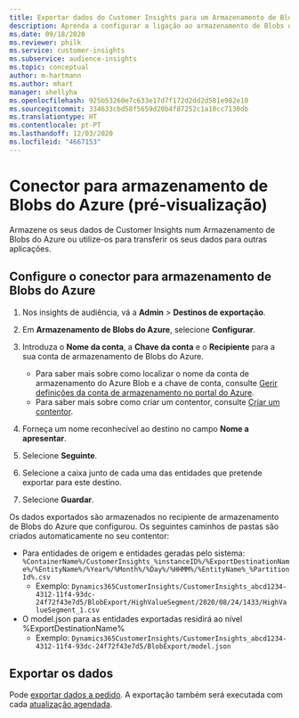 ```yaml
---
title: Exportar dados do Customer Insights para um Armazenamento de Blobs do Azure
description: Aprenda a configurar a ligação ao armazenamento de Blobs do Azure.
ms.date: 09/18/2020
ms.reviewer: philk
ms.service: customer-insights
ms.subservice: audience-insights
ms.topic: conceptual
author: m-hartmann
ms.author: mhart
manager: shellyha
ms.openlocfilehash: 925b53260e7c633e17d7f172d2dd2d581e982e10
ms.sourcegitcommit: 334633cbd58f5659d20b4f87252c1a10cc7130db
ms.translationtype: HT
ms.contentlocale: pt-PT
ms.lasthandoff: 12/03/2020
ms.locfileid: "4667153"
---
```

# <a name="connector-for-azure-blob-storage-preview"></a>Conector para armazenamento de Blobs do Azure (pré-visualização)

Armazene os seus dados de Customer Insights num Armazenamento de Blobs do Azure ou utilize-os para transferir os seus dados para outras aplicações.

## <a name="configure-the-connector-for-azure-blob-storage"></a>Configure o conector para armazenamento de Blobs do Azure

1. Nos insights de audiência, vá a **Admin** > **Destinos de exportação**.

1. Em **Armazenamento de Blobs do Azure**, selecione **Configurar**.

1. Introduza o **Nome da conta**, a **Chave da conta** e o **Recipiente** para a sua conta de armazenamento de Blobs do Azure.
    - Para saber mais sobre como localizar o nome da conta de armazenamento do Azure Blob e a chave de conta, consulte [Gerir definições da conta de armazenamento no portal do Azure](https://docs.microsoft.com/azure/storage/common/storage-account-manage).
    - Para saber mais sobre como criar um contentor, consulte [Criar um contentor](https://docs.microsoft.com/azure/storage/blobs/storage-quickstart-blobs-portal#create-a-container).

1. Forneça um nome reconhecível ao destino no campo **Nome a apresentar**.

1. Selecione **Seguinte**.

1. Selecione a caixa junto de cada uma das entidades que pretende exportar para este destino.

1. Selecione **Guardar**.

Os dados exportados são armazenados no recipiente de armazenamento de Blobs do Azure que configurou. Os seguintes caminhos de pastas são criados automaticamente no seu contentor:

- Para entidades de origem e entidades geradas pelo sistema: `%ContainerName%/CustomerInsights_%instanceID%/%ExportDestinationName%/%EntityName%/%Year%/%Month%/%Day%/%HHMM%/%EntityName%_%PartitionId%.csv`
  - Exemplo: `Dynamics365CustomerInsights/CustomerInsights_abcd1234-4312-11f4-93dc-24f72f43e7d5/BlobExport/HighValueSegment/2020/08/24/1433/HighValueSegment_1.csv`
- O model.json para as entidades exportadas residirá ao nível %ExportDestinationName%
  - Exemplo: `Dynamics365CustomerInsights/CustomerInsights_abcd1234-4312-11f4-93dc-24f72f43e7d5/BlobExport/model.json`

## <a name="export-the-data"></a>Exportar os dados

Pode [exportar dados a pedido](/export-destinations.md#export-data-on-demand). A exportação também será executada com cada [atualização agendada](system.md#schedule-tab).
